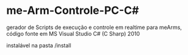 # me-Arm-Controle-PC-C#
gerador de  Scripts de execução e controle em realtime para meArms, código fonte em MS Visual Studio C# (C Sharp) 2010

instalável na pasta /install

